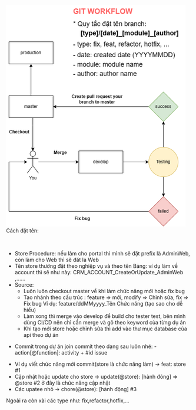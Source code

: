 ![alt text](https://github.com/CuTrung/directory-structure/blob/express/assets/git_workflow.drawio.png?raw=true)
Cách đặt tên:

<br/>

- Store Procedure: nếu làm cho portal thì mình sẽ đặt prefix là AdminWeb, còn làm cho Web thì sẽ đăt la Web
- Tên store thường đặt theo nghiệp vụ và theo tên Bảng: ví dụ làm về account thì sẽ như này: CRM_ACCOUNT_CreateOrUpdate_AdminWeb ,......
- Source:
  - Luôn luôn checkout master về khi làm chức năng mới hoặc fix bug
  - Tạo nhánh theo cấu trúc : feature => mới, modify => Chỉnh sửa, fix => Fix bug
    Ví dụ: feature/ddMMyyyy_Tên Chức năng (tạo sao cho dễ hiểu)
  - Làm xong thì merge vào develop để build cho tester test, bên mình dùng CI/CD nên chỉ cần merge và gõ theo keyword của từng dụ án
  - Khi tạo mới store hoặc chỉnh sửa thì add vào thư mục database của api theo dự án

* Commit trong dự án join commit theo dạng sau luôn nhé: - action[@function]: activity + #id issue

- Ví dụ viết chức năng mới commit(store là chức năng làm) -> feat: store #1
- Cập nhật hoặc update cho store -> update(@store): [hành đông] => @store #2 ở đây là chức năng cập nhật
- Các upatee nhỏ -> chore(@store): [hành động] #3

Ngoài ra còn xài các type như: fix,refactor,hotfix,…
